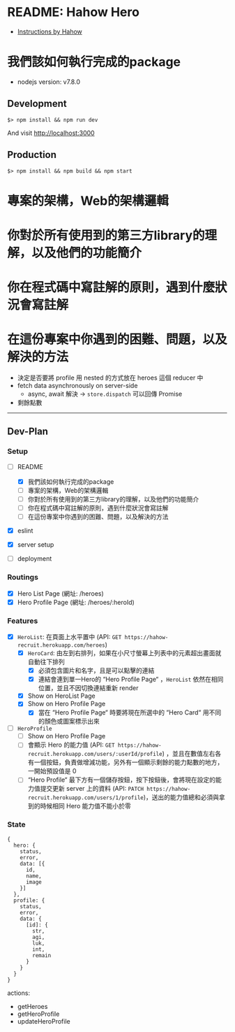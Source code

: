 # README: Hahow Hero

- [Instructions by Hahow](http://hahow-recruit.herokuapp.com/frontend)

# 我們該如何執行完成的package

- nodejs version: v7.8.0

## Development

```
$> npm install && npm run dev
```

And visit [http://localhost:3000](http://localhost:3000)

## Production

```
$> npm install && npm build && npm start
```

# 專案的架構，Web的架構邏輯

# 你對於所有使用到的第三方library的理解，以及他們的功能簡介

# 你在程式碼中寫註解的原則，遇到什麼狀況會寫註解

# 在這份專案中你遇到的困難、問題，以及解決的方法
- 決定是否要將 profile 用 nested 的方式放在 heroes 這個 reducer 中
- fetch data asynchronously on server-side
  - async, await 解決 -> `store.dispatch` 可以回傳 Promise
- 剩餘點數
---

## Dev-Plan

### Setup
- [ ] README
  - [x] 我們該如何執行完成的package
  - [ ] 專案的架構，Web的架構邏輯
  - [ ] 你對於所有使用到的第三方library的理解，以及他們的功能簡介
  - [ ] 你在程式碼中寫註解的原則，遇到什麼狀況會寫註解
  - [ ] 在這份專案中你遇到的困難、問題，以及解決的方法
- [x] eslint
- [x] server setup
- [ ] deployment


### Routings

- [x] Hero List Page (網址: /heroes)
- [x] Hero Profile Page (網址: /heroes/:heroId)

### Features

- [x] `HeroList`: 在頁面上水平置中 (API: `GET https://hahow-recruit.herokuapp.com/heroes`)
  - [x] `HeroCard`: 由左到右排列，如果在小尺寸螢幕上列表中的元素超出畫面就自動往下排列
    - [x] 必須包含圖片和名字，且是可以點擊的連結
    - [x] 連結會連到單一Hero的 “Hero Profile Page“ ，`HeroList` 依然在相同位置，並且不因切換連結重新 render
  - [x] Show on HeroList Page
  - [x] Show on Hero Profile Page
    - [x] 當在 “Hero Profile Page“ 時要將現在所選中的 “Hero Card“ 用不同的顏色或圖案標示出來

- [ ] `HeroProfile`
  - [ ] Show on Hero Profile Page
  - [ ] 會顯示 Hero 的能力值 (API: `GET https://hahow-recruit.herokuapp.com/users/:userId/profile`) ，並且在數值左右各有一個按鈕，負責做增減功能，另外有一個顯示剩餘的能力點數的地方，一開始預設值是 0
  - [ ] “Hero Profile“ 最下方有一個儲存按鈕，按下按鈕後，會將現在設定的能力值提交更新 server 上的資料 (API: `PATCH https://hahow-recruit.herokuapp.com/users/1/profile`)，送出的能力值總和必須與拿到的時候相同
Hero 能力值不能小於零

### State

```
{
  hero: {
    status,
    error,
    data: [{
      id,
      name,
      image
    }]
  },
  profile: {
    status,
    error,
    data: {
      [id]: {
        str,
        agi,
        luk,
        int,
        remain
      }
    }
  }
}
```

actions:
- getHeroes
- getHeroProfile
- updateHeroProfile

